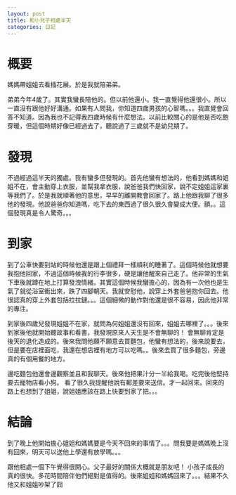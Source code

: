 ```yaml
---
layout: post
title: 和小兒子相處半天
categories: 日記
---
```

# 概要
媽媽帶姐姐去看插花展。於是我就陪弟弟。

弟弟今年4歲了。其實我蠻長陪他的。但以前他還小。我一直覺得他還很小。所以一直沒有跟他好好溝通。如果有人問我，你知道四歲男孩的心智嗎。。。我直覺會回答不知道。因為我也不記得我四歲時候有什麼想法。以前比較關心的是他是否吃飽穿暖，但這個時期好像已經過去了，聽說過了三歲就不是幼兒期了。


# 發現
不過經過這半天的獨處。我有蠻多但發現的。首先他蠻有想法的，他看到媽媽和姐姐不在，會主動穿上衣服，並幫我拿衣服，說爸爸我們快回家，說不定姐姐這家裏等我們了。於是我就順著他的意思，早早的離開教會回家了。路上他跟我聊了很多他的發現。他說爸爸你知道嗎，吃下去的東西過了很久很久會變成大便。額。。這個發現真是令人驚奇。。。

# 到家

到了公車快要到站的時候他還是跟上個禮拜一樣順利的睡著了。這個時候他就想要我抱他回家，不過這個時候我的行李很多，硬是讓他醒來自己走了。他非常的生氣下車後就蹲在地上打算發洩情緒。其實這個時候我蠻擔心的，因為有一次他也是生氣了就從浴室衝出來，跌了四腳朝天。我就安慰他，說穿上外套爸爸抱你回去。他很認真的穿上外套包括拉拉鏈。。。這個細微的動作對他還是很不容易，因此他非常的專注。

到家後四歲兒發現姐姐不在家，就問為何姐姐還沒有回來，姐姐去哪裡了。。。後來到家後他就開始聽故事和看書，我發現原來人天生是不會無聊的！ 會無聊肯定是後天的退化造成的。後來我問他願不願意去買麵包，他蠻有想法的，後來說要去，但是要在店裡面吃，我還在想店裡有地方可以吃嗎。。後來去買了很多麵包，旁邊真的有個用餐的地方。

邊吃麵包他還會邊觀察並且和我聊天。後來他把果汁分一半給我喝。吃完後他堅持要去寵物店看小狗。 看了很久我提醒他說有郵差要來送信。才一起回來。回來的路上也想到了姐姐，說姐姐應該在路上快要到家了把。。。
# 結論
到了晚上他開始擔心姐姐和媽媽要是今天不回來的事情了。。。問我要是媽媽晚上沒有回來，明天可以送他上學還有放學嗎。。。

跟他相處一個下午覺得很開心。父子最好的關係大概就是朋友吧！ 小孩子成長的真的很快。多花時間陪伴他們絕對是值得的。後來姐姐和媽媽回來了。。。結果不久他又和姐姐吵架了囧

